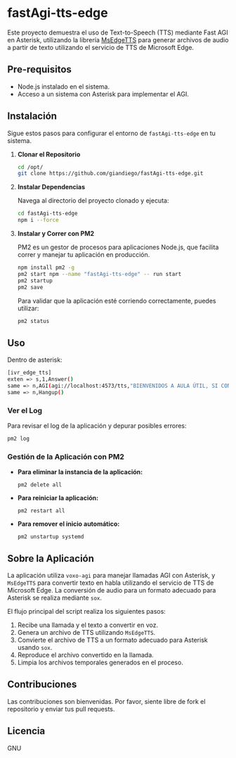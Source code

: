 # fastAgi-tts-edge

Este proyecto demuestra el uso de Text-to-Speech (TTS) mediante Fast AGI en Asterisk, utilizando la librería [MsEdgeTTS](https://github.com/guquan-lengyue/MsEdgeTTS) para generar archivos de audio a partir de texto utilizando el servicio de TTS de Microsoft Edge.

## Pre-requisitos

- Node.js instalado en el sistema.
- Acceso a un sistema con Asterisk para implementar el AGI.

## Instalación

Sigue estos pasos para configurar el entorno de `fastAgi-tts-edge` en tu sistema.

1. **Clonar el Repositorio**

    ```bash
    cd /opt/
    git clone https://github.com/giandiego/fastAgi-tts-edge.git
    ```

2. **Instalar Dependencias**

    Navega al directorio del proyecto clonado y ejecuta:

    ```bash
    cd fastAgi-tts-edge
    npm i --force
    ```

3. **Instalar y Correr con PM2**

    PM2 es un gestor de procesos para aplicaciones Node.js, que facilita correr y manejar tu aplicación en producción.

    ```bash
    npm install pm2 -g
    pm2 start npm --name "fastAgi-tts-edge" -- run start
    pm2 startup
    pm2 save
    ```

    Para validar que la aplicación esté corriendo correctamente, puedes utilizar:

    ```bash
    pm2 status
    ```

## Uso
Dentro de asterisk:

``` bash
[ivr_edge_tts]
exten => s,1,Answer()
same => n,AGI(agi://localhost:4573/tts,"BIENVENIDOS A AULA ÚTIL, SI CONOCE EL NÚMERO DE ANEXO MÁRQUELO AHORA, MARQUE 0 PARA COMUNICARSE CON LA OPERADORA,PARA SOPORTE TÉCNICO MARQUE 1, PARA VENTAS MARQUE 2 Ó ESPERE EN LÍNEA QUE UNO DE NUESTRAS OPERADORAS LO ATENDERÁ\; GRACIAS.",es)
same => n,Hangup()

```


### Ver el Log

Para revisar el log de la aplicación y depurar posibles errores:

```bash
pm2 log
```

### Gestión de la Aplicación con PM2

-   **Para eliminar la instancia de la aplicación:**
    
    ```
    pm2 delete all
    ```
    
-   **Para reiniciar la aplicación:**
    
    ```
    pm2 restart all
    ```
    
-   **Para remover el inicio automático:**
    
    ```
    pm2 unstartup systemd
    ```
    

## Sobre la Aplicación

La aplicación utiliza `voxo-agi` para manejar llamadas AGI con Asterisk, y `MsEdgeTTS` para convertir texto en habla utilizando el servicio de TTS de Microsoft Edge. La conversión de audio para un formato adecuado para Asterisk se realiza mediante `sox`.

El flujo principal del script realiza los siguientes pasos:

1.  Recibe una llamada y el texto a convertir en voz.
2.  Genera un archivo de TTS utilizando `MsEdgeTTS`.
3.  Convierte el archivo de TTS a un formato adecuado para Asterisk usando `sox`.
4.  Reproduce el archivo convertido en la llamada.
5.  Limpia los archivos temporales generados en el proceso.

## Contribuciones

Las contribuciones son bienvenidas. Por favor, siente libre de fork el repositorio y enviar tus pull requests.

## Licencia

GNU